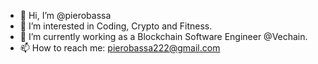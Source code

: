 - 👋 Hi, I’m @pierobassa
- 👀 I’m interested in Coding, Crypto and Fitness.
- 🌱 I’m currently working as a Blockchain Software Engineer @Vechain.
- 📫 How to reach me: pierobassa222@gmail.com

<!---
pierobassa/pierobassa is a ✨ special ✨ repository because its `README.md` (this file) appears on your GitHub profile.
You can click the Preview link to take a look at your changes.
--->
